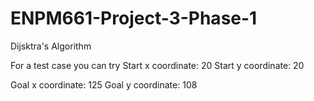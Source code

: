 # ENPM661-Project-3-Phase-1
Dijsktra's Algorithm

For a test case you can try
Start x coordinate: 20
Start y coordinate: 20

Goal x coordinate: 125
Goal y coordinate: 108
